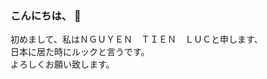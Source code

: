 ### こんにちは、 👋


初めまして、私はＮＧＵＹＥＮ　ＴＩＥＮ　ＬＵＣと申します、<br>
日本に居た時にルックと言うです。<br>
よろしくお願い致します。<br>
<!--
Here are some ideas to get you started:

- 🔭 I’m currently working on ...
- 🌱 I’m currently learning ...
- 👯 I’m looking to collaborate on ...
- 🤔 I’m looking for help with ...
- 💬 Ask me about ...
- 📫 How to reach me: ...
- 😄 Pronouns: ...
- ⚡ Fun fact: ...
-->

